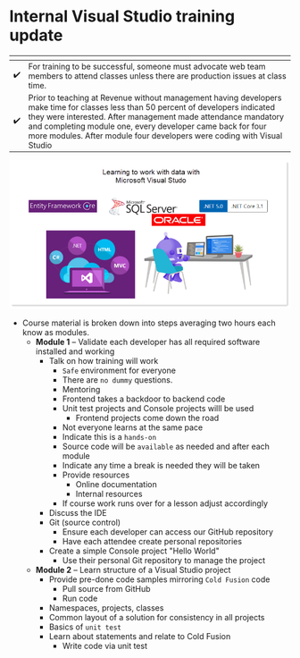 # Internal Visual Studio training update


| <!-- -->    | <!-- -->    |
|--:	|--	|
|  :heavy_check_mark:|  For training to be successful, someone must advocate web team members to attend classes unless there are production issues at class time.  | :heavy_check_mark:  	|    Prior to teaching at Revenue without management having developers make time for classes less than 50 percent of developers indicated they were interested. After management made attendance mandatory and completing module one, every developer came back for four more modules. After module four developers were coding with Visual Studio	|
|:heavy_check_mark:|Prior to teaching at Revenue without management having developers make time for classes less than 50 percent of developers indicated they were interested. After management made attendance mandatory and completing module one, every developer came back for four more modules. After module four developers were coding with Visual Studio |


![tileimage](assets/template1.png)

- Course material is broken down into steps averaging two hours each know as modules.
  - **Module 1** – Validate each developer has all required software installed and working
    - Talk on how training will work
      - `Safe` environment for everyone
      - There are `no dummy` questions.
      - Mentoring 
      - Frontend takes a backdoor to backend code
      - Unit test projects and Console projects willl be used
        - Frontend projects come down the road
      - Not everyone learns at the same pace 
      - Indicate this is a `hands-on` 
      - Source code will be `available` as needed and after each module
      - Indicate any time a break is needed they will be taken
      - Provide resources
        - Online documentation
        - Internal resources
      - If course work runs over for a lesson adjust accordingly
    - Discuss the IDE
    - Git (source control)
      - Ensure each developer can access our GitHub repository
      - Have each attendee create personal repositories
    - Create a simple Console project &quot;Hello World&quot;
      - Use their personal Git repository to manage the project
  - **Module 2** – Learn structure of a Visual Studio project
    - Provide pre-done code samples mirroring `Cold Fusion` code
      - Pull source from GitHub
      - Run code
    - Namespaces, projects, classes
    - Common layout of a solution for consistency in all projects
    - Basics of `unit test`
    - Learn about statements and relate to Cold Fusion
      - Write code via unit test